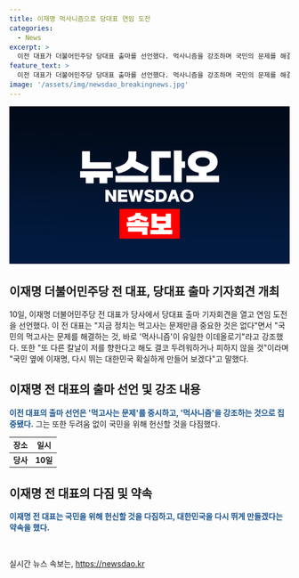 ```yaml
---
title: 이재명 먹사니즘으로 당대표 연임 도전
categories:
  - News
excerpt: >
  이전 대표가 더불어민주당 당대표 출마를 선언했다. 먹사니즘을 강조하며 국민의 문제를 해결하겠다고 강조했으며, 어떤 어려움이 닥쳐도 두려워하지 않겠다고 다짐했다.
feature_text: >
  이전 대표가 더불어민주당 당대표 출마를 선언했다. 먹사니즘을 강조하며 국민의 문제를 해결하겠다고 강조했으며, 어떤 어려움이 닥쳐도 두려워하지 않겠다고 다짐했다.
image: '/assets/img/newsdao_breakingnews.jpg'
---
```


<p><img src="/assets/img/newsdao_breakingnews.jpg" alt="ranknews 속보" /></p>

<h2 data-ke-size="size26">이재명 더불어민주당 전 대표, 당대표 출마 기자회견 개최</h2>

<p data-ke-size="size16">10일, 이재명 더불어민주당 전 대표가 당사에서 당대표 출마 기자회견을 열고 연임 도전을 선언했다. 이 전 대표는 "지금 정치는 먹고사는 문제만큼 중요한 것은 없다"면서 "국민의 먹고사는 문제를 해결하는 것, 바로 '먹사니즘'이 유일한 이데올로기"라고 강조했다. 또한 "또 다른 칼날이 저를 향한다고 해도 결코 두려워하거나 피하지 않을 것"이라며 "국민 옆에 이재명, 다시 뛰는 대한민국 확실하게 만들어 보겠다"고 말했다.</p>

<h2 data-ke-size="size26">이재명 전 대표의 출마 선언 및 강조 내용</h2>

<p data-ke-size="size16"><b><span style="color: #1a5490;">이전 대표의 출마 선언은 '먹고사는 문제'를 중시하고, '먹사니즘'을 강조하는 것으로 집중됐다.</span></b> 그는 또한 두려움 없이 국민을 위해 헌신할 것을 다짐했다.</p>

<table>
    <thead>
        <tr>
            <th><b>장소</b></th>
            <th><b>일시</b></th>
        </tr>
    </thead>
    <tbody>
        <tr>
            <td style="text-align: center; height: 17px;"><b>당사</b></td>
            <td style="text-align: center; height: 17px;"><b>10일</b></td>
        </tr>
    </tbody>
</table>

<h2 data-ke-size="size26">이재명 전 대표의 다짐 및 약속</h2>

<p data-ke-size="size16"><b><span style="color: #1a5490;">이재명 전 대표는 국민을 위해 헌신할 것을 다짐하고, 대한민국을 다시 뛰게 만들겠다는 약속을 했다.</span></b></p>

<p data-ke-size="size16">&nbsp;</p>
실시간 뉴스 속보는, <a href="https://newsdao.kr" rel="dofollow">https://newsdao.kr</a>


